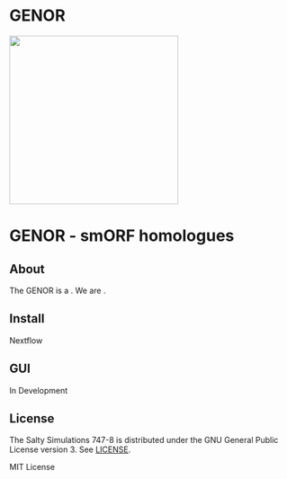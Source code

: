 # GENOR



 <img src="https://www.cabd.es/uploaded_files/image/Imagen%20molona%20Couso2.jpg" width="300" />

 #  GENOR - smORF homologues

 ## About
 The GENOR is a . We are .

 ## Install

 Nextflow

 ## GUI

 In Development

 ## License
 The Salty Simulations 747-8 is distributed under the GNU General Public License version 3. See [LICENSE](https://github.com/saltysimulations/salty-747/blob/master/LICENSE).

MIT License
